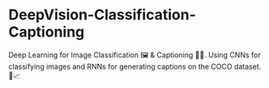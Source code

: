 # DeepVision-Classification-Captioning
Deep Learning for Image Classification 🖼️ &amp; Captioning 🤖📸. Using CNNs for classifying images and RNNs for generating captions on the COCO dataset. 🚀📈
